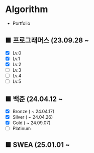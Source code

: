 # Algorithm

* Portfolio

## ■ 프로그래머스 (23.09.28 ~
- [x] Lv.0
- [x] Lv.1
- [x] Lv.2
- [ ] Lv.3
- [ ] Lv.4
- [ ] Lv.5

## ■ 백준 (24.04.12 ~
- [x] Bronze ( ~ 24.04.17)
- [x] Silver ( ~ 24.04.26)
- [x] Gold ( ~ 24.09.07)
- [ ] Platinum

## ■ SWEA (25.01.01 ~
